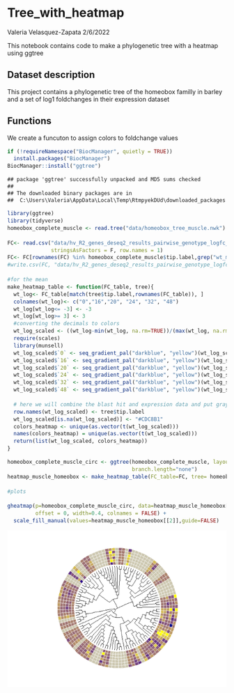Tree\_with\_heatmap
================
Valeria Velasquez-Zapata
2/6/2022

This notebook contains code to make a phylogenetic tree with a heatmap
using ggtree

## Dataset description

This project contains a phylogenetic tree of the homeobox familly in
barley and a set of log1 foldchanges in their expression dataset

## Functions

We create a funcuton to assign colors to foldchange values

``` r
if (!requireNamespace("BiocManager", quietly = TRUE))
  install.packages("BiocManager")
BiocManager::install("ggtree")
```

    ## package 'ggtree' successfully unpacked and MD5 sums checked
    ## 
    ## The downloaded binary packages are in
    ##  C:\Users\Valeria\AppData\Local\Temp\RtmpyekDUd\downloaded_packages

``` r
library(ggtree)
library(tidyverse)
homeobox_complete_muscle <- read.tree("data/homeobox_tree_muscle.nwk")

FC<- read.csv("data/hv_R2_genes_deseq2_results_pairwise_genotype_logfc_tax_sp.csv",
              stringsAsFactors = F, row.names = 1)
FC<- FC[rownames(FC) %in% homeobox_complete_muscle$tip.label,grep("wt_mla6", colnames(FC))]
#write.csv(FC, "data/hv_R2_genes_deseq2_results_pairwise_genotype_logfc_tax_sp.csv")

#for the mean
make_heatmap_table <- function(FC_table, tree){
  wt_log<- FC_table[match(tree$tip.label,rownames(FC_table)), ]
  colnames(wt_log)<- c("0","16","20", "24", "32", "48")
  wt_log[wt_log<= -3] <- -3
  wt_log[wt_log>= 3] <- 3
  #converting the decimals to colors 
  wt_log_scaled <- ((wt_log-min(wt_log, na.rm=TRUE))/(max(wt_log, na.rm=TRUE)- min(wt_log, na.rm=TRUE)))
  require(scales)
  library(munsell)
  wt_log_scaled$`0` <- seq_gradient_pal("darkblue", "yellow")(wt_log_scaled$`0`)
  wt_log_scaled$`16` <- seq_gradient_pal("darkblue", "yellow")(wt_log_scaled$`16`)
  wt_log_scaled$`20` <- seq_gradient_pal("darkblue", "yellow")(wt_log_scaled$`20`)
  wt_log_scaled$`24` <- seq_gradient_pal("darkblue", "yellow")(wt_log_scaled$`24`)
  wt_log_scaled$`32` <- seq_gradient_pal("darkblue", "yellow")(wt_log_scaled$`32`)
  wt_log_scaled$`48` <- seq_gradient_pal("darkblue", "yellow")(wt_log_scaled$`48`)
  
  # here we will combine the blast hit and expression data and put gray on the blanks for expression
  row.names(wt_log_scaled) <- tree$tip.label
  wt_log_scaled[is.na(wt_log_scaled)] <- "#CDC8B1"
  colors_heatmap <- unique(as.vector(t(wt_log_scaled)))
  names(colors_heatmap) = unique(as.vector(t(wt_log_scaled)))
  return(list(wt_log_scaled, colors_heatmap))
}
```

``` r
homeobox_complete_muscle_circ <- ggtree(homeobox_complete_muscle, layout="circular",
                                        branch.length="none") 
heatmap_muscle_homeobox <- make_heatmap_table(FC_table=FC, tree= homeobox_complete_muscle)

#plots

gheatmap(p=homeobox_complete_muscle_circ, data=heatmap_muscle_homeobox[[1]], 
         offset = 0, width=0.4, colnames = FALSE) +
  scale_fill_manual(values=heatmap_muscle_homeobox[[2]],guide=FALSE)
```

![](Tree_with_heatmap_md_files/figure-gfm/unnamed-chunk-2-1.png)<!-- -->
